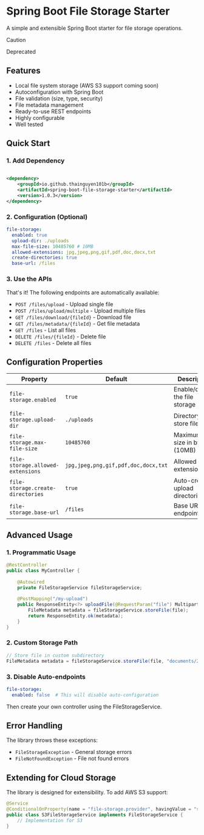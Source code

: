 # Spring Boot File Storage Starter

A simple and extensible Spring Boot starter for file storage operations.

> [!CAUTION]
> Deprecated

## Features

- Local file system storage (AWS S3 support coming soon)
- Autoconfiguration with Spring Boot
- File validation (size, type, security)
- File metadata management
- Ready-to-use REST endpoints
- Highly configurable
- Well tested

## Quick Start

### 1. Add Dependency

```xml

<dependency>
    <groupId>io.github.thainguyen101b</groupId>
    <artifactId>spring-boot-file-storage-starter</artifactId>
    <version>1.0.3</version>
</dependency>
```

### 2. Configuration (Optional)

```yaml
file-storage:
  enabled: true
  upload-dir: ./uploads
  max-file-size: 10485760 # 10MB
  allowed-extensions: jpg,jpeg,png,gif,pdf,doc,docx,txt
  create-directories: true
  base-url: /files
```

### 3. Use the APIs

That's it! The following endpoints are automatically available:

- `POST /files/upload` - Upload single file
- `POST /files/upload/multiple` - Upload multiple files
- `GET /files/download/{fileId}` - Download file
- `GET /files/metadata/{fileId}` - Get file metadata
- `GET /files` - List all files
- `DELETE /files/{fileId}` - Delete file
- `DELETE /files` - Delete all files

## Configuration Properties

| Property                          | Default                             | Description                       |
|-----------------------------------|-------------------------------------|-----------------------------------|
| `file-storage.enabled`            | `true`                              | Enable/disable the file storage   |
| `file-storage.upload-dir`         | `./uploads`                         | Directory to store files          |
| `file-storage.max-file-size`      | `10485760`                          | Maximum file size in bytes (10MB) |
| `file-storage.allowed-extensions` | `jpg,jpeg,png,gif,pdf,doc,docx,txt` | Allowed file extensions           |
| `file-storage.create-directories` | `true`                              | Auto-create upload directories    |
| `file-storage.base-url`           | `/files`                        | Base URL for endpoints            |


## Advanced Usage

### 1. Programmatic Usage

```java
@RestController
public class MyController {
    
    @Autowired
    private FileStorageService fileStorageService;
    
    @PostMapping("/my-upload")
    public ResponseEntity<?> uploadFile(@RequestParam("file") MultipartFile file) {
        FileMetadata metadata = fileStorageService.storeFile(file);
        return ResponseEntity.ok(metadata);
    }
}
```
### 2. Custom Storage Path

```java
// Store file in custom subdirectory
FileMetadata metadata = fileStorageService.storeFile(file, "documents/2024");
```

### 3. Disable Auto-endpoints

```yaml
file-storage:
  enabled: false  # This will disable auto-configuration
```

Then create your own controller using the FileStorageService.

## Error Handling
The library throws these exceptions:

- `FileStorageException` - General storage errors
- `FileNotFoundException` - File not found errors

## Extending for Cloud Storage

The library is designed for extensibility. To add AWS S3 support:

```java
@Service
@ConditionalOnProperty(name = "file-storage.provider", havingValue = "s3")
public class S3FileStorageService implements FileStorageService {
    // Implementation for S3
}
```